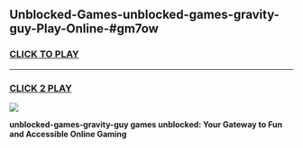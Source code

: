 
## Unblocked-Games-unblocked-games-gravity-guy-Play-Online-#gm7ow
<h3>
<a href="https://premium.freeplayer.one?title=unblocked-games-gravity-guy&ref=27F">CLICK TO PLAY</a></h3>
<hr>

<h3>
<a href="https://premium.freeplayer.one?title=unblocked-games-gravity-guy&ref=27F">CLICK 2 PLAY</a>
  
</h3>

<a href="https://premium.freeplayer.one?title=unblocked-games-gravity-guy&ref=27F"><img src="https://clearcache.store/games.png"></a>


**unblocked-games-gravity-guy games unblocked: Your Gateway to Fun and Accessible Online Gaming**
